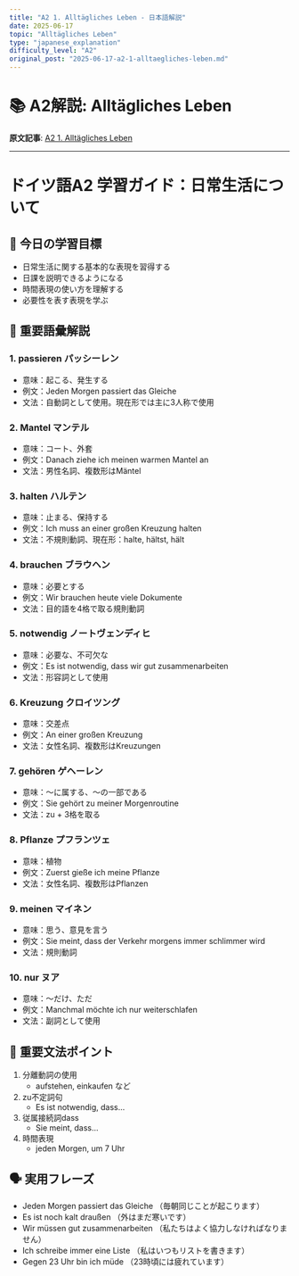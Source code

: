 ```yaml
---
title: "A2 1. Alltägliches Leben - 日本語解説"
date: 2025-06-17
topic: "Alltägliches Leben"
type: "japanese_explanation"
difficulty_level: "A2"
original_post: "2025-06-17-a2-1-alltaegliches-leben.md"
---
```


# 📚 A2解説: Alltägliches Leben

**原文記事**: [A2 1. Alltägliches Leben](../2025-06-17-a2-1-alltaegliches-leben.html)

---

# ドイツ語A2 学習ガイド：日常生活について

## 🎯 今日の学習目標
- 日常生活に関する基本的な表現を習得する
- 日課を説明できるようになる
- 時間表現の使い方を理解する
- 必要性を表す表現を学ぶ

## 📖 重要語彙解説

### 1. passieren パッシーレン
- 意味：起こる、発生する
- 例文：Jeden Morgen passiert das Gleiche
- 文法：自動詞として使用。現在形では主に3人称で使用

### 2. Mantel マンテル
- 意味：コート、外套
- 例文：Danach ziehe ich meinen warmen Mantel an
- 文法：男性名詞、複数形はMäntel

### 3. halten ハルテン
- 意味：止まる、保持する
- 例文：Ich muss an einer großen Kreuzung halten
- 文法：不規則動詞、現在形：halte, hältst, hält

### 4. brauchen ブラウヘン
- 意味：必要とする
- 例文：Wir brauchen heute viele Dokumente
- 文法：目的語を4格で取る規則動詞

### 5. notwendig ノートヴェンディヒ
- 意味：必要な、不可欠な
- 例文：Es ist notwendig, dass wir gut zusammenarbeiten
- 文法：形容詞として使用

### 6. Kreuzung クロイツング
- 意味：交差点
- 例文：An einer großen Kreuzung
- 文法：女性名詞、複数形はKreuzungen

### 7. gehören ゲヘーレン
- 意味：～に属する、～の一部である
- 例文：Sie gehört zu meiner Morgenroutine
- 文法：zu + 3格を取る

### 8. Pflanze プフランツェ
- 意味：植物
- 例文：Zuerst gieße ich meine Pflanze
- 文法：女性名詞、複数形はPflanzen

### 9. meinen マイネン
- 意味：思う、意見を言う
- 例文：Sie meint, dass der Verkehr morgens immer schlimmer wird
- 文法：規則動詞

### 10. nur ヌア
- 意味：～だけ、ただ
- 例文：Manchmal möchte ich nur weiterschlafen
- 文法：副詞として使用

## 📝 重要文法ポイント
1. 分離動詞の使用
   - aufstehen, einkaufen など
2. zu不定詞句
   - Es ist notwendig, dass...
3. 従属接続詞dass
   - Sie meint, dass...
4. 時間表現
   - jeden Morgen, um 7 Uhr

## 🗣️ 実用フレーズ
- Jeden Morgen passiert das Gleiche
  （毎朝同じことが起こります）
- Es ist noch kalt draußen
  （外はまだ寒いです）
- Wir müssen gut zusammenarbeiten
  （私たちはよく協力しなければなりません）
- Ich schreibe immer eine Liste
  （私はいつもリストを書きます）
- Gegen 23 Uhr bin ich müde
  （23時頃には疲れています）
